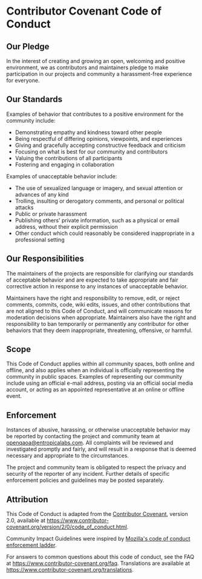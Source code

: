 # Contributor Covenant Code of Conduct

## Our Pledge

In the interest of creating and growing an open, welcoming and positive environment, we as contributors and maintainers pledge to make participation
in our projects and community a harassment-free experience for everyone.

## Our Standards

Examples of behavior that contributes to a positive environment for the
community include:

* Demonstrating empathy and kindness toward other people
* Being respectful of differing opinions, viewpoints, and experiences
* Giving and gracefully accepting constructive feedback and criticism
* Focusing on what is best for our community and contributors
* Valuing the contributions of all participants
* Fostering and engaging in collaboration

Examples of unacceptable behavior include:

* The use of sexualized language or imagery, and sexual attention or
  advances of any kind
* Trolling, insulting or derogatory comments, and personal or political attacks
* Public or private harassment
* Publishing others' private information, such as a physical or email
  address, without their explicit permission
* Other conduct which could reasonably be considered inappropriate in a
  professional setting

## Our Responsibilities

The maintainers of the projects are responsible for clarifying our standards of
acceptable behavior and are expected to take appropriate and fair corrective action in
response to any instances of unacceptable behavior.

Maintainers have the right and responsibility to remove, edit, or reject
comments, commits, code, wiki edits, issues, and other contributions that are
not aligned to this Code of Conduct, and will communicate reasons for moderation
decisions when appropriate. Maintainers also have the right and responsibility to 
ban temporarily or permanently any contributor for other behaviors that they 
deem inappropriate, threatening, offensive, or harmful.

## Scope

This Code of Conduct applies within all community spaces, both online and offline, and also applies when
an individual is officially representing the community in public spaces.
Examples of representing our community include using an official e-mail address,
posting via an official social media account, or acting as an appointed
representative at an online or offline event.

## Enforcement

Instances of abusive, harassing, or otherwise unacceptable behavior may be
reported by contacting the project and community team at openqaoa@entropicalabs.com.
All complaints will be reviewed and investigated promptly and fairly, and will result in a response 
that is deemed necessary and appropriate to the circumstances.

The project and community team is obligated to respect the privacy and security of the
reporter of any incident. Further details of specific enforcement policies and guidelines may be posted separately.


## Attribution

This Code of Conduct is adapted from the [Contributor Covenant][homepage],
version 2.0, available at
https://www.contributor-covenant.org/version/2/0/code_of_conduct.html.

Community Impact Guidelines were inspired by [Mozilla's code of conduct
enforcement ladder](https://github.com/mozilla/diversity).

[homepage]: https://www.contributor-covenant.org

For answers to common questions about this code of conduct, see the FAQ at
https://www.contributor-covenant.org/faq. Translations are available at
https://www.contributor-covenant.org/translations.
